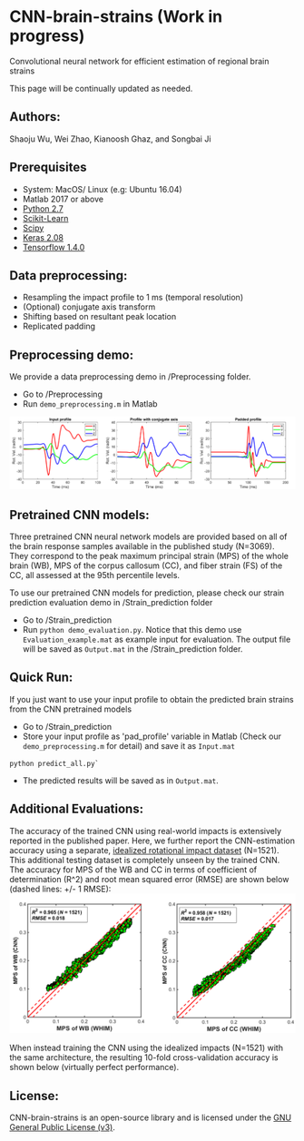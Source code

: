 # CNN-brain-strains (Work in progress)
Convolutional neural network for efficient estimation of  regional brain strains

This page will be continually updated as needed. 
## Authors:
Shaoju Wu, Wei Zhao, Kianoosh Ghaz, and Songbai Ji
## Prerequisites
- System: MacOS/ Linux (e.g: Ubuntu 16.04)
- Matlab 2017 or above
- [Python 2.7](https://www.anaconda.com/distribution/)
- [Scikit-Learn](https://scikit-learn.org/stable/install.html)
- [Scipy](https://www.scipy.org/)
- [Keras 2.08](http://faroit.com/keras-docs/2.0.8/#installation)
- [Tensorflow 1.4.0](https://pypi.org/project/tensorflow/1.4.0/#files)
## Data preprocessing:
- Resampling the impact profile to 1 ms (temporal resolution) 
- (Optional) conjugate axis transform
- Shifting based on resultant peak location
- Replicated padding 

## Preprocessing demo:
We provide a data preprocessing demo in /Preprocessing folder.
- Go to /Preprocessing
- Run `demo_preprocessing.m` in Matlab

![](https://github.com/Jilab-biomechanics/CNN-brain-strains/blob/master/figures/preprocessing.png)

## Pretrained CNN models:
Three pretrained CNN neural network models are provided based on all of the brain response samples available in the published study (N=3069). They correspond to the peak maximum principal strain (MPS) of the whole brain (WB), MPS of the corpus callosum (CC), and fiber strain (FS) of the CC, all assessed at the 95th percentile levels. 

To use our pretrained CNN models for prediction, please check our strain prediction evaluation demo in /Strain_prediction folder
- Go to /Strain_prediction
- Run `python demo_evaluation.py`. Notice that this demo use `Evaluation_example.mat` as example input for evaluation. The output file will be saved as `Output.mat` in the /Strain_prediction folder.

## Quick Run:
If you just want to use your input profile to obtain the predicted brain strains from the CNN pretrained models 
- Go to /Strain_prediction
- Store your input profile as 'pad_profile' variable in Matlab (Check our `demo_preprocessing.m` for detail) and save it as `Input.mat`
```
python predict_all.py`
```
- The predicted results will be saved as in  `Output.mat`. 


## Additional Evaluations:
The accuracy of the trained CNN using real-world impacts is extensively reported in the published paper. Here, we further report the CNN-estimation accuracy using a separate, [idealized rotational impact dataset](https://link.springer.com/article/10.1007%2Fs10439-017-1888-3) (N=1521). This additional testing dataset is completely unseen by the trained CNN. The accuracy for MPS of the WB and CC in terms of coefficient of determination (R^2) and root mean squared error (RMSE) are shown below (dashed lines: +/- 1 RMSE):
![](https://github.com/Jilab-biomechanics/CNN-brain-strains/blob/master/figures/Testing_results.png)

When instead training the CNN using the idealized impacts (N=1521) with the same architecture, the resulting 10-fold cross-validation accuracy is shown below (virtually perfect performance).


## License:
CNN-brain-strains is an open-source library and is licensed under the [GNU General Public License (v3)](https://www.gnu.org/licenses/gpl-3.0.en.html). 
